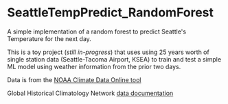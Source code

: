 # SeattleTempPredict_RandomForest
A simple implementation of a random forest to predict Seattle's Temperature for the next day. 

This is a toy project (*still in-progress*) that uses using 25 years worth of single station data (Seattle-Tacoma Airport, KSEA) to train and test a simple ML model using weather information from the prior two days.

Data is from the [NOAA Climate Data Online tool](https://www.ncdc.noaa.gov/cdo-web/)

Global Historical Climatology Network [data documentation](https://www.ncei.noaa.gov/data/daily-summaries/doc/GHCND_documentation.pdf) 
